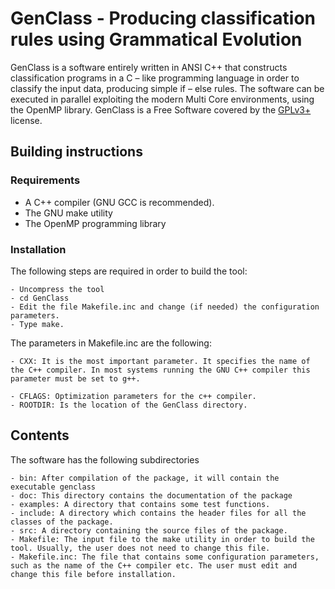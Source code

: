 # GenClass - Producing classification rules using Grammatical Evolution #
GenClass is a software entirely written in ANSI C++ that constructs classification programs in a C – like programming language in order to classify the input data, producing simple if – else rules. The software can be executed in parallel exploiting the modern Multi Core environments, using the OpenMP library.   GenClass is a Free Software covered by the [GPLv3+](https://www.gnu.org/licenses/gpl-3.0.en.html) license.

## Building instructions ##
### Requirements ###

 - A C++ compiler (GNU GCC is recommended).
 - The GNU make utility
 - The OpenMP programming library 

### Installation ##
The following steps are required in order to build the tool:

    - Uncompress the tool 
    - cd GenClass
    - Edit the file Makefile.inc and change (if needed) the configuration parameters.
    - Type make.

The parameters in Makefile.inc are the following:

    - CXX: It is the most important parameter. It specifies the name of the C++ compiler. In most systems running the GNU C++ compiler this parameter must be set to g++.

    - CFLAGS: Optimization parameters for the c++ compiler.
    - ROOTDIR: Is the location of the GenClass directory. 

## Contents ##
The software has the following subdirectories

    - bin: After compilation of the package, it will contain the executable genclass
    - doc: This directory contains the documentation of the package
    - examples: A directory that contains some test functions.
    - include: A directory which contains the header files for all the classes of the package.
    - src: A directory containing the source files of the package.
    - Makefile: The input file to the make utility in order to build the tool. Usually, the user does not need to change this file.
    - Makefile.inc: The file that contains some configuration parameters, such as the name of the C++ compiler etc. The user must edit and change this file before installation.
